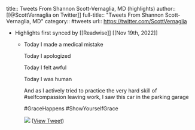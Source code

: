 title:: Tweets From Shannon Scott-Vernaglia, MD (highlights)
author:: [[@ScottVernaglia on Twitter]]
full-title:: "Tweets From Shannon Scott-Vernaglia, MD"
category:: #tweets
url:: https://twitter.com/ScottVernaglia

- Highlights first synced by [[Readwise]] [[Nov 19th, 2022]]
	- Today I made a medical mistake
	  
	  Today I apologized
	  
	  Today I felt awful
	  
	  Today I was human
	  
	  And as I actively tried to practice the very hard skill of #selfcompassion leaving work, I saw this car in the parking garage
	  
	  #GraceHappens #ShowYourselfGrace 
	  
	  ![](https://pbs.twimg.com/media/ErqCEXYXIAM9XA4.jpg) ([View Tweet](https://twitter.com/ScottVernaglia/status/1349535432971853825))
